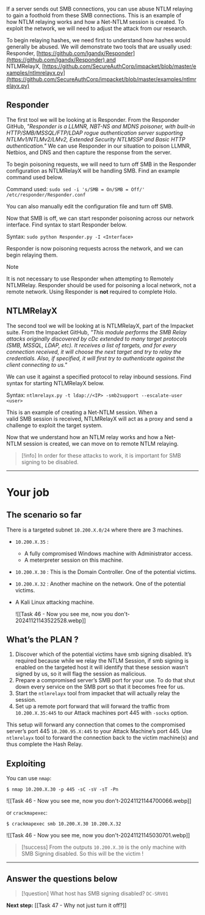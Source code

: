 
If a server sends out SMB connections, you can use abuse NTLM relaying to gain a foothold from these SMB connections. This is an example of how NTLM relaying works and how a Net-NTLM session is created. To exploit the network, we will need to adjust the attack from our research.  

To begin relaying hashes, we need first to understand how hashes would generally be abused. We will demonstrate two tools that are usually used: Responder, [https://github.com/lgandx/Responder](https://github.com/lgandx/Responder) and NTLMRelayX, [https://github.com/SecureAuthCorp/impacket/blob/master/examples/ntlmrelayx.py](https://github.com/SecureAuthCorp/impacket/blob/master/examples/ntlmrelayx.py)  

## Responder

The first tool we will be looking at is Responder. From the Responder GitHub, *"Responder is a LLMNR, NBT-NS and MDNS poisoner, with built-in HTTP/SMB/MSSQL/FTP/LDAP rogue authentication server supporting NTLMv1/NTLMv2/LMv2, Extended Security NTLMSSP and Basic HTTP authentication."* We can use Responder in our situation to poison LLMNR, Netbios, and DNS and then capture the response from the server.  

To begin poisoning requests, we will need to turn off SMB in the Responder configuration as NTLMRelayX will be handling SMB. Find an example command used below.  

Command used: `sudo sed -i 's/SMB = On/SMB = Off/' /etc/responder/Responder.conf`

You can also manually edit the configuration file and turn off SMB.  

Now that SMB is off, we can start responder poisoning across our network interface. Find syntax to start Responder below.  

Syntax: `sudo python Responder.py -I <Interface>`

Responder is now poisoning requests across the network, and we can begin relaying them.  

> [!note]
> It is not necessary to use Responder when attempting to Remotely NTLMRelay. Responder should be used for poisoning a local network, not a remote network. Using Responder is **not** required to complete Holo.


## NTLMRelayX

The second tool we will be looking at is NTLMRelayX, part of the Impacket suite. From the Impacket GitHub, *"This module performs the SMB Relay attacks originally discovered by cDc extended to many target protocols (SMB, MSSQL, LDAP, etc). It receives a list of targets, and for every connection received, it will choose the next target and try to relay the credentials. Also, if specified, it will first try to authenticate against the client connecting to us."*  

We can use it against a specified protocol to relay inbound sessions. Find syntax for starting NTLMRelayX below.  

Syntax: `ntlmrelayx.py -t ldap://<IP> -smb2support --escalate-user <user>`

This is an example of creating a Net-NTLM session. When a valid SMB session is received, NTLMRelayX will act as a proxy and send a challenge to exploit the target system.  

Now that we understand how an NTLM relay works and how a Net-NTLM session is created, we can move on to remote NTLM relaying.

> [!info]
> In order for these attacks to work, it is important for SMB signing to be disabled.


---

# Your job

## The scenario so far

There is a targeted subnet `10.200.X.0/24` where there are 3 machines.

- `10.200.X.35` : 
	- A fully compromised Windows machine with Administrator access. 
	- A meterpreter session on this machine.
- `10.200.X.30` : This is the Domain Controller. One of the potential victims.
- `10.200.X.32` : Another machine on the network. One of the potential victims.
- A Kali Linux attacking machine.

	![[Task 46 - Now you see me, now you don't-20241121143522528.webp]]


## What’s the PLAN ?

1. Discover which of the potential victims have smb signing disabled. It’s required because while we relay the NTLM Session, if smb signing is enabled on the targeted host it will identify that these session wasn’t signed by us, so it will flag the session as malicious. 
2. Prepare a compromised server’s SMB port for your use. To do that shut down every service on the SMB port so that it becomes free for us.
3. Start the `ntlmrelayx` tool from impacket that will actually relay the session. 
4. Set up a remote port forward that will forward the traffic from `10.200.X.35:445` to our Attack machines port 445 with `-socks` option.

This setup will forward any connection that comes to the compromised server’s port 445 `10.200.95.X:445` to your Attack Machine’s port 445. Use `ntlmrelayx` tool to forward the connection back to the victim machine(s) and thus complete the Hash Relay.


## Exploiting

You can use `nmap`:

```
$ nmap 10.200.X.30 -p 445 -sC -sV -sT -Pn
```

![[Task 46 - Now you see me, now you don't-20241121144700066.webp]]

or `crackmapexec`:

```
$ crackmapexec smb 10.200.X.30 10.200.X.32
```

![[Task 46 - Now you see me, now you don't-20241121145030701.webp]]

> [!success]
> From the outputs `10.200.X.30` is the only machine with SMB Signing disabled. So this will be the victim !


---
## Answer the questions below

> [!question]
> What host has SMB signing disabled?
> `DC-SRV01`


**Next step:** [[Task 47 - Why not just turn it off?]]
